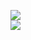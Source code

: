 [![](https://img.shields.io/badge/Made%20With-Github%20Spray-lightgrey.svg?style=for-the-badge&logo=github)](https://github.com/Annihil/github-spray#31568)  
[![](https://i.imgur.com/2DrTn0Z.gif)](https://github.com/Annihil/github-spray)